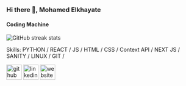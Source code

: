 ### Hi there 👋, Mohamed Elkhayate

#### Coding Machine


![GitHub streak stats](https://github-readme-streak-stats.herokuapp.com/?user=ELKHAYATE)  


Skills: PYTHON / REACT / JS / HTML / CSS / Context API / NEXT JS / SANITY / LINUX / GIT /

[<img src='https://cdn.jsdelivr.net/npm/simple-icons@3.0.1/icons/github.svg' alt='github' height='40'>](https://github.com/ELKHAYATE)  [<img src='https://cdn.jsdelivr.net/npm/simple-icons@3.0.1/icons/linkedin.svg' alt='linkedin' height='40'>](https://www.linkedin.com/in/mohamed-elkhayate-4535a91b6/)  [<img src='https://cdn.jsdelivr.net/npm/simple-icons@3.0.1/icons/icloud.svg' alt='website' height='40'>](www.elkhayate.tech)  








